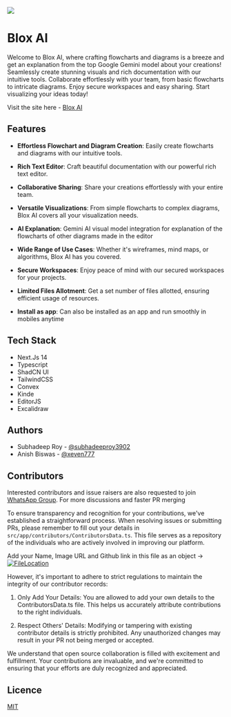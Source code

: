 ![](https://i.postimg.cc/FF6TxJdC/home.jpg)

# Blox AI

Welcome to Blox AI, where crafting flowcharts and diagrams is a breeze and get an explanation from the top Google Gemini model about your creations! Seamlessly create stunning visuals and rich documentation with our intuitive tools. Collaborate effortlessly with your team, from basic flowcharts to intricate diagrams. Enjoy secure workspaces and easy sharing. Start visualizing your ideas today!

Visit the site here - [Blox AI](https://blox-ai.vercel.app/)

## Features

- **Effortless Flowchart and Diagram Creation**: Easily create flowcharts and diagrams with our intuitive tools.
   
- **Rich Text Editor**: Craft beautiful documentation with our powerful rich text editor.

- **Collaborative Sharing**: Share your creations effortlessly with your entire team.

- **Versatile Visualizations**: From simple flowcharts to complex diagrams, Blox AI covers all your visualization needs.

- **AI Explanation**: Gemini AI visual model integration for explanation of the flowcharts of other diagrams made in the editor

- **Wide Range of Use Cases**: Whether it's wireframes, mind maps, or algorithms, Blox AI has you covered.

- **Secure Workspaces**: Enjoy peace of mind with our secured workspaces for your projects.

- **Limited Files Allotment**: Get a set number of files allotted, ensuring efficient usage of resources.

- **Install as app**: Can also be installed as an app and run smoothly in mobiles anytime


## Tech Stack

- Next.Js 14
- Typescript
- ShadCN UI
- TailwindCSS
- Convex
- Kinde
- EditorJS
- Excalidraw

## Authors

- Subhadeep Roy - [@subhadeeproy3902](https://git.new/Subha)
- Anish Biswas - [@xeven777](https://github.com/Xeven777)

## Contributors

Interested contributors and issue raisers are also requested to join [WhatsApp Group](https://chat.whatsapp.com/E5oRd1VG1Ov4HoNPq4QcRU). For more discussions and faster PR merging

To ensure transparency and recognition for your contributions, we've established a straightforward process. When resolving issues or submitting PRs, please remember to fill out your details in `src/app/contributors/ContributorsData.ts`. This file serves as a repository of the individuals who are actively involved in improving our platform.

Add your Name, Image URL and Github link in this file as an object ->  
[![FileLocation](https://i.postimg.cc/pV0Mp8Pt/Screenshot-2024-05-13-200754.png)](https://postimg.cc/fk0rPV3H)

However, it's important to adhere to strict regulations to maintain the integrity of our contributor records:

1. Only Add Your Details: You are allowed to add your own details to the ContributorsData.ts file. This helps us accurately attribute contributions to the right individuals.

2. Respect Others' Details: Modifying or tampering with existing contributor details is strictly prohibited. Any unauthorized changes may result in your PR not being merged or accepted.

We understand that open source collaboration is filled with excitement and fulfillment. Your contributions are invaluable, and we're committed to ensuring that your efforts are duly recognized and appreciated.

## Licence

[MIT](https://github.com/subhadeeproy3902/BloxAI/blob/main/LICENSE)
